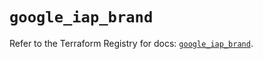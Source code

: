 # `google_iap_brand`

Refer to the Terraform Registry for docs: [`google_iap_brand`](https://registry.terraform.io/providers/hashicorp/google/6.31.0/docs/resources/iap_brand).
